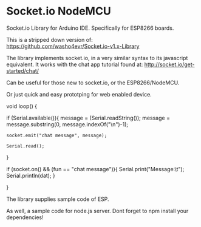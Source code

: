 # Socket.io NodeMCU
Socket.io Library for Arduino IDE.
Specifically for ESP8266 boards.

This is a stripped down version of:
https://github.com/washo4evr/Socket.io-v1.x-Library

The library implements socket.io, in a very similar syntax to its javascript equivalent.
It works with the chat app tutorial found at:
http://socket.io/get-started/chat/

Can be useful for those new to socket.io, or the ESP8266/NodeMCU.

Or just quick and easy prototping for web enabled device.

void loop() {

  if (Serial.available()){
    message = (Serial.readString());
    message = message.substring(0, message.indexOf("\n")-1);

    socket.emit("chat message", message); 

    Serial.read();
  }

  if (socket.on() && (fun == "chat message")){
    Serial.print("Message:\t");
    Serial.println(dat);
  }

}

The library supplies sample code of ESP.

As well, a sample code for node.js server.
Dont forget to npm install your dependencies!
